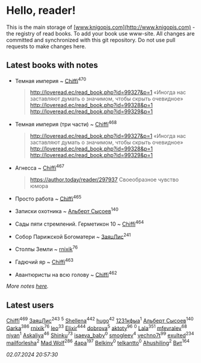 # Hello, reader!
This is the main storage of [www.knigopis.com](http://www.knigopis.com) - the registry of read books.
To add your book use www-site. All changes are committed and synchronized with this git repository.
Do not use pull requests to make changes here.


## Latest books with notes
* Темная империя ~ [Chiffi](users/105/105831994080785626680-google)<sup>470</sup>
    > http://loveread.ec/read_book.php?id=99327&p=1
    > «Иногда нас заставляют думать о значимом, чтобы скрыть очевидное»
    > http://loveread.ec/read_book.php?id=99328&p=1
    > http://loveread.ec/read_book.php?id=99329&p=1

* Темная империя (три части) ~ [Chiffi](users/105/105831994080785626680-google)<sup>468</sup>
    > http://loveread.ec/read_book.php?id=99327&p=1
    > «Иногда нас заставляют думать о значимом, чтобы скрыть очевидное»
    > http://loveread.ec/read_book.php?id=99328&p=1
    > http://loveread.ec/read_book.php?id=99329&p=1

* Агнесса ~ [Chiffi](users/105/105831994080785626680-google)<sup>467</sup>
    > https://author.today/reader/297937
    > Своеобразное чувство юмора

* Просто работа ~ [Chiffi](users/105/105831994080785626680-google)<sup>465</sup>

* Записки охотника ~ [Альберт Сысоев](users/474/47446642-vkontakte)<sup>140</sup>

* Сады пяти стремлений. Герметикон 10 ~ [Chiffi](users/105/105831994080785626680-google)<sup>464</sup>

* Собор Парижской Богоматери ~ [ЗаяцЛис](users/112/112388384595246311466-google)<sup>241</sup>

* Столпы Земли ~ [rnixik](users/116/116191270391964650818-google)<sup>76</sup>

* Гадючий яр ~ [Chiffi](users/105/105831994080785626680-google)<sup>463</sup>

* Авантюристы на всю голову ~ [Chiffi](users/105/105831994080785626680-google)<sup>462</sup>


_More notes [here](latest_books_with_notes.md)._


## Latest users
[Chiffi](users/105/105831994080785626680-google)<sup>469</sup> 
[ЗаяцЛис](users/112/112388384595246311466-google)<sup>243</sup> 
[](users/115/115095777313809768381-google)<sup>5</sup> 
[Shellena](users/134/13413591548892934957-mailru)<sup>442</sup> 
[hugo](users/105/105063533945004840111-google)<sup>42</sup> 
[1231кфыа](users/692/692142137-vkontakte)<sup>1</sup> 
[Альберт Сысоев](users/474/47446642-vkontakte)<sup>140</sup> 
[Garka](users/115/115753719718250012620-google)<sup>386</sup> 
[rnixik](users/116/116191270391964650818-google)<sup>76</sup> 
[leo](users/106/106915386474260202605-google)<sup>33</sup> 
[Elixir](users/115/115826717712507836033-google)<sup>444</sup> 
[dobrova](users/606/6069210-vkontakte)<sup>5</sup> 
[aktoty](users/275/275766107-vkontakte)<sup>96</sup> 
[](users/358/358594589-vkontakte)<sup>0</sup> 
[Lala](users/761/76187635-vkontakte)<sup>351</sup> 
[mfevralev](users/140/140966150-vkontakte)<sup>68</sup> 
[niyan](users/110/110517883439678622021-google)<sup>1</sup> 
[Askaliya](users/326/326783541-vkontakte)<sup>46</sup> 
[Shinku](users/109/109176126475581739292-google)<sup>73</sup> 
[isaeva_baby](users/109/109089966297718972425-google)<sup>0</sup> 
[smogleev](users/267/267805152-yandex)<sup>4</sup> 
[vechno7t](users/102/102483077884312127500-google)<sup>99</sup> 
[exulted](users/100/100599204551896265722-google)<sup>234</sup> 
[mailforlesha](users/836/836484549-yandex)<sup>2</sup> 
[Mad Wolf](users/947/94738840-vkontakte)<sup>286</sup> 
[4apa](users/117/117392596378069249667-google)<sup>197</sup> 
[Belkinv](users/117/117655821011958723100-google)<sup>0</sup> 
[telkantto](users/105/105132765868492364316-google)<sup>0</sup> 
[Ahushiling](users/116/116407812532669338806-google)<sup>2</sup> 
[Вит](users/300/300273923-vkontakte)<sup>164</sup> 


_02.07.2024 20:57:30_
